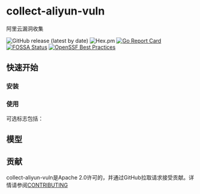 # collect-aliyun-vuln
阿里云漏洞收集

![GitHub release (latest by date)](https://img.shields.io/github/v/release/y4ney/collect-aliyun-vuln)
![Hex.pm](https://img.shields.io/hexpm/l/apa)
[![Go Report Card](https://goreportcard.com/badge/github.com/y4ney/collect-aliyun-vuln)](https://goreportcard.com/report/github.com/y4ney/collect-aliyun-vuln)
[![FOSSA Status](https://app.fossa.com/api/projects/custom%2B37386%2Fgithub.com%2Fksoclabs%2Fkbom.svg?type=shield)](https://app.fossa.com/projects/custom%2B37386%2Fgithub.com%2Fksoclabs%2Fkbom?ref=badge_shield)
[![OpenSSF Best Practices](https://bestpractices.coreinfrastructure.org/projects/7273/badge)](https://bestpractices.coreinfrastructure.org/projects/7273)


## 快速开始

### 安装


### 使用



可选标志包括：



## 模型


## 贡献

collect-aliyun-vuln是Apache 2.0许可的，并通过GitHub拉取请求接受贡献。详情请参阅[CONTRIBUTING](CONTRIBUTING.md)
